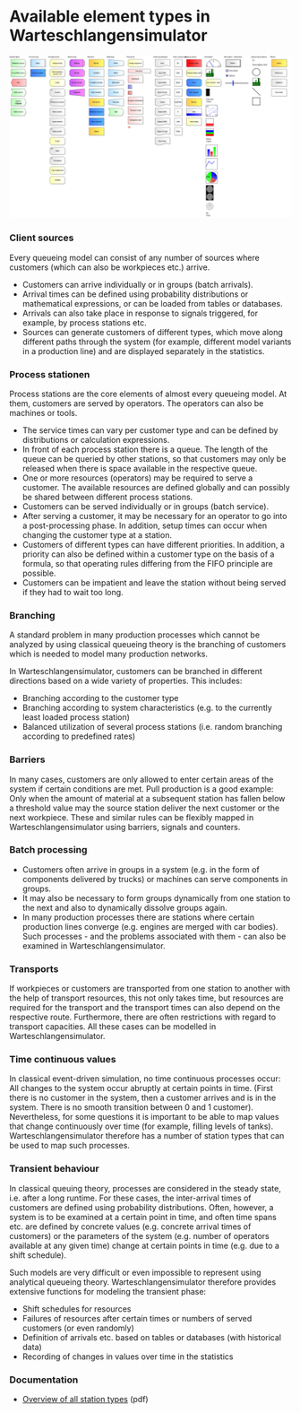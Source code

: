 # Available element types in Warteschlangensimulator

![Overview of the available model elements](Images/Screenshot_en_stations.png "Overview of the available model elements")

### Client sources

Every queueing model can consist of any number of sources where customers (which can also be workpieces etc.) arrive.

* Customers can arrive individually or in groups (batch arrivals).
* Arrival times can be defined using probability distributions or mathematical expressions, or can be loaded from tables or databases.
* Arrivals can also take place in response to signals triggered, for example, by process stations etc.
* Sources can generate customers of different types, which  move along different paths through the system (for example, different model variants in a production line) and are displayed separately in the statistics.

### Process stationen

Process stations are the core elements of almost every queueing model. At them, customers are served by operators. The operators can also be machines or tools.

* The service times can vary per customer type and can be defined by distributions or calculation expressions.
* In front of each process station there is a queue. The length of the queue can be queried by other stations, so that customers may only be released when there is space available in the respective queue.
* One or more resources (operators) may be required to serve a customer. The available resources are defined globally and can possibly be shared between different process stations.
* Customers can be served individually or in groups (batch service).
* After serving a customer, it may be necessary for an operator to go into a post-processing phase. In addition, setup times can occur when changing the customer type at a station.
* Customers of different types can have different priorities. In addition, a priority can also be defined within a customer type on the basis of a formula, so that operating rules differing from the FIFO principle are possible.
* Customers can be impatient and leave the station without being served if they had to wait too long.

### Branching

A standard problem in many production processes which cannot be analyzed by using classical queueing theory is the branching of customers which is needed to model many production networks.

In Warteschlangensimulator, customers can be branched in different directions based on a wide variety of properties. This includes:

* Branching according to the customer type
* Branching according to system characteristics (e.g. to the currently least loaded process station)
* Balanced utilization of several process stations (i.e. random branching according to predefined rates)

### Barriers

In many cases, customers are only allowed to enter certain areas of the system if certain conditions are met. Pull production is a good example: Only when the amount of material at a subsequent station has fallen below a threshold value may the source station deliver the next customer or the next workpiece. These and similar rules can be flexibly mapped in Warteschlangensimulator using barriers, signals and counters. 

### Batch processing

* Customers often arrive in groups in a system (e.g. in the form of components delivered by trucks) or machines can serve components in groups.
* It may also be necessary to form groups dynamically from one station to the next and also to dynamically dissolve groups again.
* In many production processes there are stations where certain production lines converge (e.g. engines are merged with car bodies). Such processes - and the problems associated with them - can also be examined in Warteschlangensimulator.

### Transports

If workpieces or customers are transported from one station to another with the help of transport resources, this not only takes time, but resources are required for the transport and the transport times can also depend on the respective route. Furthermore, there are often restrictions with regard to transport capacities. All these cases can be modelled in Warteschlangensimulator.

### Time continuous values

In classical event-driven simulation, no time continuous processes occur: All changes to the system occur abruptly at certain points in time. (First there is no customer in the system, then a customer arrives and is in the system. There is no smooth transition between 0 and 1 customer). Nevertheless, for some questions it is important to be able to map values that change continuously over time (for example, filling levels of tanks). Warteschlangensimulator therefore has a number of station types that can be used to map such processes.

### Transient behaviour

In classical queuing theory, processes are considered in the steady state, i.e. after a long runtime. For these cases, the inter-arrival times of customers are defined using probability distributions. Often, however, a system is to be examined at a certain point in time, and often time spans etc. are defined by concrete values (e.g. concrete arrival times of customers) or the parameters of the system (e.g. number of operators available at any given time) change at certain points in time (e.g. due to a shift schedule).

Such models are very difficult or even impossible to represent using analytical queueing theory. Warteschlangensimulator therefore provides extensive functions for modeling the transient phase:

* Shift schedules for resources
* Failures of resources after certain times or numbers of served customers (or even randomly)
* Definition of arrivals etc. based on tables or databases (with historical data)
* Recording of changes in values over time in the statistics

### Documentation

* [Overview of all station types](Simulator/build/Help/Reference/de/Warteschlangensimulator-Reference-en.pdf) (pdf)